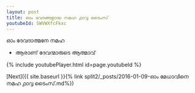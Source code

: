 ```yaml
---
layout: post
title: ഓം വേദങ്ങളായ നമഹ ൧൦൮ ടൈംസ്
youtubeId: SWVWXfcFkxc
---
```

 
 
 ഓം ദേവദാത്മനേ നമഹ 
 
 -  ആരാണ് ദേവന്മാരുടെ ആത്മാവ് 
 
  
 
  
 
 
 
 
 
 


{% include youtubePlayer.html id=page.youtubeId %}
 
[Next]({{ site.baseurl }}{% link  split2/_posts/2016-01-09-ഓം മേധാവിനെ നമഹ ൧൦൮ ടൈംസ്.md%})
 
